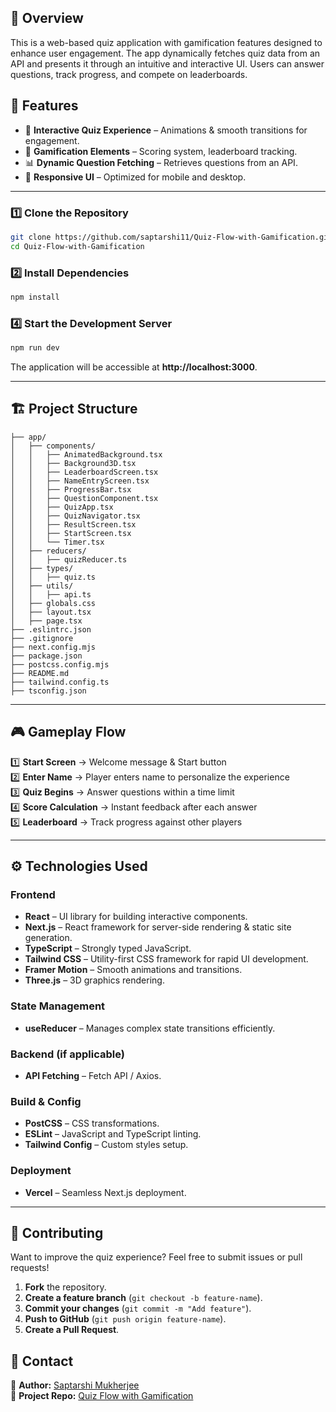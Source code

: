 
## 🚀 Overview
This is a web-based quiz application with gamification features designed to enhance user engagement. The app dynamically fetches quiz data from an API and presents it through an intuitive and interactive UI. Users can answer questions, track progress, and compete on leaderboards.

## 🌟 Features
- 🎯 **Interactive Quiz Experience** – Animations & smooth transitions for engagement.
- 🔄 **Gamification Elements** – Scoring system, leaderboard tracking.
- 📊 **Dynamic Question Fetching** – Retrieves questions from an API.
- 📱 **Responsive UI** – Optimized for mobile and desktop.

---

### 1️⃣ Clone the Repository
```sh
git clone https://github.com/saptarshi11/Quiz-Flow-with-Gamification.git
cd Quiz-Flow-with-Gamification
```

### 2️⃣ Install Dependencies
```sh
npm install
```


### 4️⃣ Start the Development Server
```sh
npm run dev
```
The application will be accessible at **http://localhost:3000**.

---

## 🏗 Project Structure
```
├── app/
│   ├── components/
│   │   ├── AnimatedBackground.tsx
│   │   ├── Background3D.tsx
│   │   ├── LeaderboardScreen.tsx
│   │   ├── NameEntryScreen.tsx
│   │   ├── ProgressBar.tsx
│   │   ├── QuestionComponent.tsx
│   │   ├── QuizApp.tsx
│   │   ├── QuizNavigator.tsx
│   │   ├── ResultScreen.tsx
│   │   ├── StartScreen.tsx
│   │   └── Timer.tsx
│   ├── reducers/
│   │   ├── quizReducer.ts
│   ├── types/
│   │   ├── quiz.ts
│   ├── utils/
│   │   ├── api.ts
│   ├── globals.css
│   ├── layout.tsx
│   ├── page.tsx
├── .eslintrc.json
├── .gitignore
├── next.config.mjs
├── package.json
├── postcss.config.mjs
├── README.md
├── tailwind.config.ts
├── tsconfig.json
```

---

## 🎮 Gameplay Flow
1️⃣ **Start Screen** → Welcome message & Start button  
2️⃣ **Enter Name** → Player enters name to personalize the experience  
3️⃣ **Quiz Begins** → Answer questions within a time limit  
4️⃣ **Score Calculation** → Instant feedback after each answer  
5️⃣ **Leaderboard** → Track progress against other players  

---

## ⚙️ Technologies Used

### **Frontend**
- **React** – UI library for building interactive components.
- **Next.js** – React framework for server-side rendering & static site generation.
- **TypeScript** – Strongly typed JavaScript.
- **Tailwind CSS** – Utility-first CSS framework for rapid UI development.
- **Framer Motion** – Smooth animations and transitions.
- **Three.js** – 3D graphics rendering.

### **State Management**
- **useReducer** – Manages complex state transitions efficiently.

### **Backend (if applicable)**
- **API Fetching** – Fetch API / Axios.

### **Build & Config**
- **PostCSS** – CSS transformations.
- **ESLint** – JavaScript and TypeScript linting.
- **Tailwind Config** – Custom styles setup.

### **Deployment**
- **Vercel** – Seamless Next.js deployment.

---


## 🤝 Contributing
Want to improve the quiz experience? Feel free to submit issues or pull requests!

1. **Fork** the repository.
2. **Create a feature branch** (`git checkout -b feature-name`).
3. **Commit your changes** (`git commit -m "Add feature"`).
4. **Push to GitHub** (`git push origin feature-name`).
5. **Create a Pull Request**.


## 📧 Contact
📌 **Author:** [Saptarshi Mukherjee](https://github.com/saptarshi11)  
📌 **Project Repo:** [Quiz Flow with Gamification](https://github.com/saptarshi11/Quiz-Flow-with-Gamification)
```
